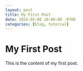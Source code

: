 ```yaml
---
layout: post
title: My First Post
date: 2024-05-08 10:00:00 -0700
categories: [blog, tutorial]
---
```


# My First Post

This is the content of my first post.

